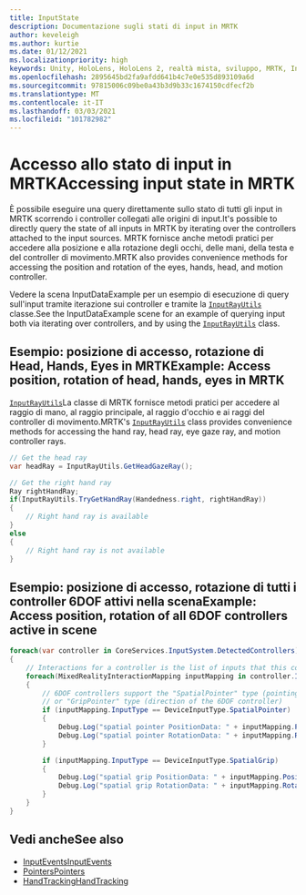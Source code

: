 ```yaml
---
title: InputState
description: Documentazione sugli stati di input in MRTK
author: keveleigh
ms.author: kurtie
ms.date: 01/12/2021
ms.localizationpriority: high
keywords: Unity, HoloLens, HoloLens 2, realtà mista, sviluppo, MRTK, InputState,
ms.openlocfilehash: 2895645bd2fa9afdd641b4c7e0e535d893109a6d
ms.sourcegitcommit: 97815006c09be0a43b3d9b33c1674150cdfecf2b
ms.translationtype: MT
ms.contentlocale: it-IT
ms.lasthandoff: 03/03/2021
ms.locfileid: "101782982"
---
```

# <a name="accessing-input-state-in-mrtk"></a><span data-ttu-id="12012-104">Accesso allo stato di input in MRTK</span><span class="sxs-lookup"><span data-stu-id="12012-104">Accessing input state in MRTK</span></span>

<span data-ttu-id="12012-105">È possibile eseguire una query direttamente sullo stato di tutti gli input in MRTK scorrendo i controller collegati alle origini di input.</span><span class="sxs-lookup"><span data-stu-id="12012-105">It's possible to directly query the state of all inputs in MRTK by iterating over the controllers attached to the input sources.</span></span> <span data-ttu-id="12012-106">MRTK fornisce anche metodi pratici per accedere alla posizione e alla rotazione degli occhi, delle mani, della testa e del controller di movimento.</span><span class="sxs-lookup"><span data-stu-id="12012-106">MRTK also provides convenience methods for accessing the position and rotation of the eyes, hands, head, and motion controller.</span></span>

<span data-ttu-id="12012-107">Vedere la scena InputDataExample per un esempio di esecuzione di query sull'input tramite iterazione sui controller e tramite la [`InputRayUtils`](xref:Microsoft.MixedReality.Toolkit.Input.InputRayUtils) classe.</span><span class="sxs-lookup"><span data-stu-id="12012-107">See the InputDataExample scene for an example of querying input both via iterating over controllers, and by using the [`InputRayUtils`](xref:Microsoft.MixedReality.Toolkit.Input.InputRayUtils) class.</span></span>

## <a name="example-access-position-rotation-of-head-hands-eyes-in-mrtk"></a><span data-ttu-id="12012-108">Esempio: posizione di accesso, rotazione di Head, Hands, Eyes in MRTK</span><span class="sxs-lookup"><span data-stu-id="12012-108">Example: Access position, rotation of head, hands, eyes in MRTK</span></span>

<span data-ttu-id="12012-109">[`InputRayUtils`](xref:Microsoft.MixedReality.Toolkit.Input.InputRayUtils)La classe di MRTK fornisce metodi pratici per accedere al raggio di mano, al raggio principale, al raggio d'occhio e ai raggi del controller di movimento.</span><span class="sxs-lookup"><span data-stu-id="12012-109">MRTK's [`InputRayUtils`](xref:Microsoft.MixedReality.Toolkit.Input.InputRayUtils) class provides convenience methods for accessing the hand ray, head ray, eye gaze ray, and motion controller rays.</span></span>

```c#
// Get the head ray
var headRay = InputRayUtils.GetHeadGazeRay();

// Get the right hand ray
Ray rightHandRay;
if(InputRayUtils.TryGetHandRay(Handedness.right, rightHandRay))
{
    // Right hand ray is available
}
else
{
    // Right hand ray is not available
}
```

## <a name="example-access-position-rotation-of-all-6dof-controllers-active-in-scene"></a><span data-ttu-id="12012-110">Esempio: posizione di accesso, rotazione di tutti i controller 6DOF attivi nella scena</span><span class="sxs-lookup"><span data-stu-id="12012-110">Example: Access position, rotation of all 6DOF controllers active in scene</span></span>

```c#
foreach(var controller in CoreServices.InputSystem.DetectedControllers)
{
    // Interactions for a controller is the list of inputs that this controller exposes
    foreach(MixedRealityInteractionMapping inputMapping in controller.Interactions)
    {
        // 6DOF controllers support the "SpatialPointer" type (pointing direction)
        // or "GripPointer" type (direction of the 6DOF controller)
        if (inputMapping.InputType == DeviceInputType.SpatialPointer)
        {
            Debug.Log("spatial pointer PositionData: " + inputMapping.PositionData);
            Debug.Log("spatial pointer RotationData: " + inputMapping.RotationData);
        }

        if (inputMapping.InputType == DeviceInputType.SpatialGrip)
        {
            Debug.Log("spatial grip PositionData: " + inputMapping.PositionData);
            Debug.Log("spatial grip RotationData: " + inputMapping.RotationData);
        }
    }
}
```

## <a name="see-also"></a><span data-ttu-id="12012-111">Vedi anche</span><span class="sxs-lookup"><span data-stu-id="12012-111">See also</span></span>

- [<span data-ttu-id="12012-112">InputEvents</span><span class="sxs-lookup"><span data-stu-id="12012-112">InputEvents</span></span>](InputEvents.md)
- [<span data-ttu-id="12012-113">Pointers</span><span class="sxs-lookup"><span data-stu-id="12012-113">Pointers</span></span>](Pointers.md)
- [<span data-ttu-id="12012-114">HandTracking</span><span class="sxs-lookup"><span data-stu-id="12012-114">HandTracking</span></span>](HandTracking.md)
